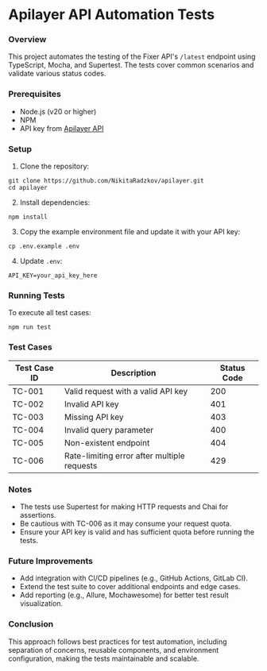 # Apilayer API Automation Tests

### Overview

This project automates the testing of the Fixer API's `/latest` endpoint using TypeScript, Mocha, and Supertest. The tests cover common scenarios and validate various status codes.

### Prerequisites
- Node.js (v20 or higher)
- NPM
- API key from [Apilayer API](https://api.apilayer.com)

### Setup

1. Clone the repository:
```shell
git clone https://github.com/NikitaRadzkov/apilayer.git
cd apilayer
```

2. Install dependencies:
```shell
npm install
```

3. Copy the example environment file and update it with your API key:
```shell
cp .env.example .env
```

4. Update `.env`:
```shell
API_KEY=your_api_key_here
```

### Running Tests
To execute all test cases:

```shell
npm run test
```

### Test Cases
| Test Case ID | Description | Status Code |
|--------------|-------------|-------------|
|TC-001|Valid request with a valid API key|200|
|TC-002|Invalid API key|401|
|TC-003|Missing API key|403|
|TC-004|Invalid query parameter|400|
|TC-005|Non-existent endpoint|404|
|TC-006|Rate-limiting error after multiple requests|429|

### Notes
- The tests use Supertest for making HTTP requests and Chai for assertions.
- Be cautious with TC-006 as it may consume your request quota.
- Ensure your API key is valid and has sufficient quota before running the tests.

### Future Improvements
- Add integration with CI/CD pipelines (e.g., GitHub Actions, GitLab CI).
- Extend the test suite to cover additional endpoints and edge cases.
- Add reporting (e.g., Allure, Mochawesome) for better test result visualization.

### Conclusion
This approach follows best practices for test automation, including separation of concerns, reusable components, and environment configuration, making the tests maintainable and scalable.